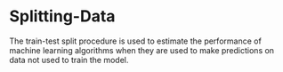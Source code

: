 # Splitting-Data
The train-test split procedure is used to estimate the performance of machine learning algorithms when they are used to make predictions on data not used to train the model.
